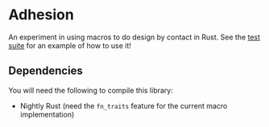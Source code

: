 # Adhesion

An experiment in using macros to do design by contact in Rust. See the [test suite](/tests/lib.rs) for an example of how to use it!

## Dependencies

You will need the following to compile this library:
* Nightly Rust (need the `fn_traits` feature for the current macro implementation)

